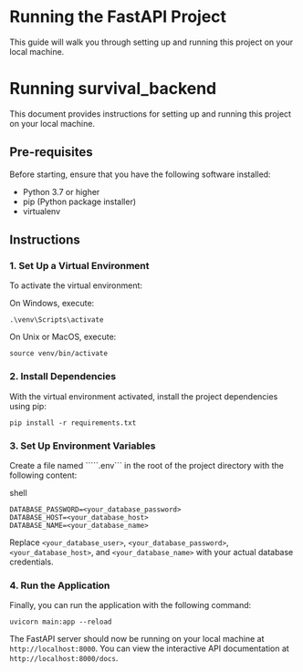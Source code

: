 Running the FastAPI Project
===========================

This guide will walk you through setting up and running this project on your local machine.


# Running survival_backend

This document provides instructions for setting up and running this project on your local machine.

## Pre-requisites

Before starting, ensure that you have the following software installed:

- Python 3.7 or higher
- pip (Python package installer)
- virtualenv

## Instructions

### 1. Set Up a Virtual Environment

To activate the virtual environment:

On Windows, execute:

```
.\venv\Scripts\activate
```

On Unix or MacOS, execute:

```
source venv/bin/activate
```

### 2\. Install Dependencies

With the virtual environment activated, install the project dependencies using pip:


```pip install -r requirements.txt```

### 3\. Set Up Environment Variables

Create a file named `````.env``` in the root of the project directory with the following content:

shell

```DATABASE_USER=<your_database_user>
DATABASE_PASSWORD=<your_database_password>
DATABASE_HOST=<your_database_host>
DATABASE_NAME=<your_database_name>
```

Replace `<your_database_user>`, `<your_database_password>`, `<your_database_host>`, and `<your_database_name>` with your actual database credentials.

### 4\. Run the Application

Finally, you can run the application with the following command:


`uvicorn main:app --reload`

The FastAPI server should now be running on your local machine at `http://localhost:8000`. You can view the interactive API documentation at `http://localhost:8000/docs`.
